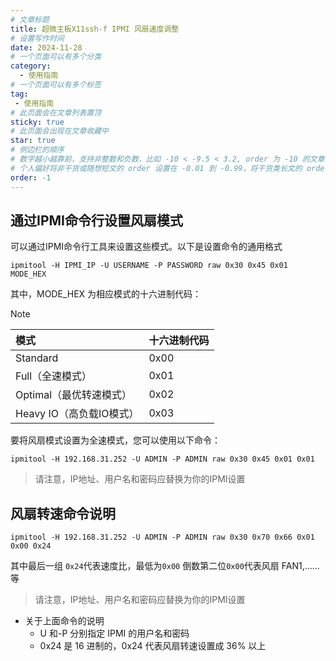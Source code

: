 ```yaml
---
# 文章标题
title: 超微主板X11ssh-f IPMI 风扇速度调整
# 设置写作时间
date: 2024-11-28
# 一个页面可以有多个分类
category:
  - 使用指南
# 一个页面可以有多个标签
tag:
 - 使用指南
# 此页面会在文章列表置顶
sticky: true
# 此页面会出现在文章收藏中
star: true
# 侧边栏的顺序
# 数字越小越靠前，支持非整数和负数，比如 -10 < -9.5 < 3.2, order 为 -10 的文章会最靠上。
# 个人偏好将非干货或随想短文的 order 设置在 -0.01 到 -0.99，将干货类长文的 order 设置在 -1 到负无穷。每次新增文章都会在上一篇的基础上递减 order 值。
order: -1
---
```


## 通过IPMI命令行设置风扇模式
可以通过IPMI命令行工具来设置这些模式。以下是设置命令的通用格式
```shell
ipmitool -H IPMI_IP -U USERNAME -P PASSWORD raw 0x30 0x45 0x01 MODE_HEX
```
其中，MODE_HEX 为相应模式的十六进制代码：
 > [!note]
>| 模式 | 十六进制代码 |
>|:-----|---------------|
>|    Standard|       0x00| 
>|     Full（全速模式） |        0x01       |
>|     Optimal（最优转速模式）|          0x02      |
>|     Heavy IO（高负载IO模式）|        0x03       |


要将风扇模式设置为全速模式，您可以使用以下命令：
```
ipmitool -H 192.168.31.252 -U ADMIN -P ADMIN raw 0x30 0x45 0x01 0x01
```
> 请注意，IP地址、用户名和密码应替换为你的IPMI设置

## 风扇转速命令说明
```shell
ipmitool -H 192.168.31.252 -U ADMIN -P ADMIN raw 0x30 0x70 0x66 0x01 0x00 0x24
```
其中最后一组 `0x24`代表速度比，最低为`0x00`
倒数第二位`0x00`代表风扇 FAN1,......等
> 请注意，IP地址、用户名和密码应替换为你的IPMI设置
- 关于上面命令的说明
    - U 和-P 分别指定 IPMI 的用户名和密码
   - 0x24 是 16 进制的，0x24 代表风扇转速设置成 36%
 以上

